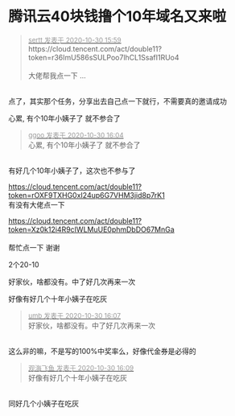 # 腾讯云40块钱撸个10年域名又来啦


<div class="quote"><blockquote><font size="2"><a href="https://www.hostloc.com/forum.php?mod=redirect&amp;goto=findpost&amp;pid=9375663&amp;ptid=760280" target="_blank"><font color="#999999">sertt 发表于 2020-10-30 15:59</font></a></font><br />
https://cloud.tencent.com/act/double11?token=r36ImU586sSULPoo7lhCL1SsafI1RUo4<br />
<br />
大佬帮我点一下 ...</blockquote></div><br />
点了，其实那个任务，分享出去自己点一下就行，不需要真的邀请成功<br />


心累, 有个10年小姨子了 就不参合了<img id="aimg_XwOQO" onclick="zoom(this, this.src, 0, 0, 0)" class="zoom" src="https://cdn.jsdelivr.net/gh/hishis/forum-master/public/images/patch.gif" onmouseover="img_onmouseoverfunc(this)" onload="thumbImg(this)" border="0" alt="" />

<div class="quote"><blockquote><font size="2"><a href="https://www.hostloc.com/forum.php?mod=redirect&amp;goto=findpost&amp;pid=9375696&amp;ptid=760280" target="_blank"><font color="#999999">ggoo 发表于 2020-10-30 16:04</font></a></font><br />
心累, 有个10年小姨子了 就不参合了</blockquote></div><br />
有好几个10年小姨子了，这次也不参与了<img src="static/image/smiley/default/handshake.gif" smilieid="17" border="0" alt="" />

https://cloud.tencent.com/act/double11?token=rOXF9TXHG0xI24up6G7VHM3jid8p7rK1<br />
有没有大佬点一下

https://cloud.tencent.com/act/double11?token=Xz0k12i4R9cIWLMuUE0phmDbDO67MnGa<br />
<br />
帮忙点一下 谢谢 

2个20-10&nbsp; &nbsp;&nbsp; &nbsp;&nbsp; &nbsp;&nbsp; &nbsp;&nbsp; &nbsp;&nbsp; &nbsp;&nbsp; &nbsp;&nbsp; &nbsp;&nbsp; &nbsp;&nbsp; &nbsp;&nbsp;&nbsp;

好家伙，啥都没有。中了好几次再来一次

好像有好几个十年小姨子在吃灰

<div class="quote"><blockquote><font size="2"><a href="https://www.hostloc.com/forum.php?mod=redirect&amp;goto=findpost&amp;pid=9375717&amp;ptid=760280" target="_blank"><font color="#999999">umb 发表于 2020-10-30 16:07</font></a></font><br />
好家伙，啥都没有。中了好几次再来一次</blockquote></div><br />
这么非的嘛，不是写的100%中奖率么，好像代金券是必得的

<div class="quote"><blockquote><font size="2"><a href="https://www.hostloc.com/forum.php?mod=redirect&amp;goto=findpost&amp;pid=9375731&amp;ptid=760280" target="_blank"><font color="#999999">观海飞鱼 发表于 2020-10-30 16:09</font></a></font><br />
好像有好几个十年小姨子在吃灰</blockquote></div><br />
同好几个小姨子在吃灰<img src="static/image/smiley/default/mad.gif" smilieid="11" border="0" alt="" />
